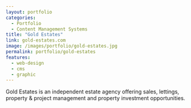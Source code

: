 ```yaml
---
layout: portfolio
categories: 
  - Portfolio
  - Content Management Systems
title: "Gold Estates"
link: gold-estates.com
image: /images/portfolio/gold-estates.jpg
permalink: portfolio/gold-estates
features:
  - web-design
  - cms
  - graphic
---
```


Gold Estates is an independent estate agency offering sales, lettings, property & project management and property investment opportunities.